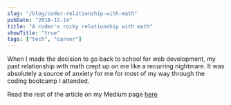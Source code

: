 ```yaml
---
slug: "/blog/coder-relationship-with-math"
pubDate: "2018-12-14"
title: "A coder's rocky relationship with math"
showTitle: "true"
tags: ["tech", "career"]
---
```


When I made the decision to go back to school for web development, my past relationship with math crept up on me like a recurring nightmare. It was absolutely a source of anxiety for me for most of my way through the coding bootcamp I attended.

Read the rest of the article on my Medium page [here](https://blog.usejournal.com/my-rocky-relationship-with-math-51a3021d9230)